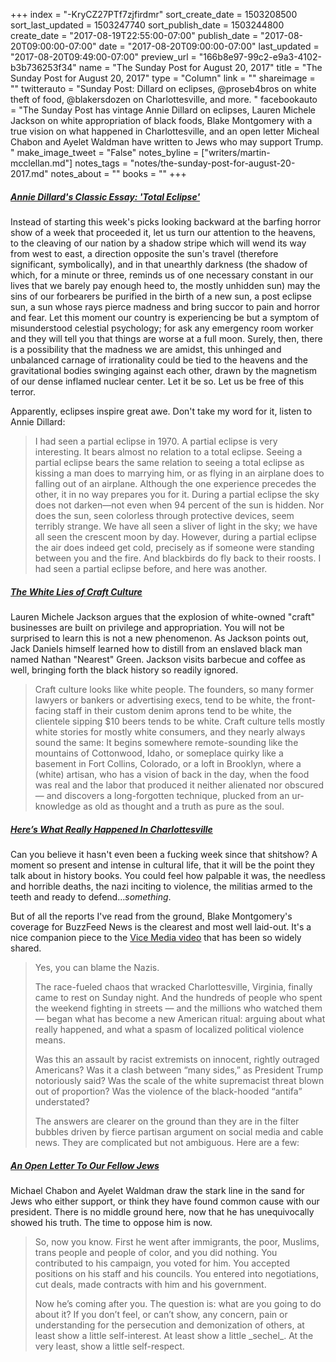 +++
index = "-KryCZ27PTf7zjfirdmr"
sort_create_date = 1503208500
sort_last_updated = 1503247740
sort_publish_date = 1503244800
create_date = "2017-08-19T22:55:00-07:00"
publish_date = "2017-08-20T09:00:00-07:00"
date = "2017-08-20T09:00:00-07:00"
last_updated = "2017-08-20T09:49:00-07:00"
preview_url = "166b8e97-99c2-e9a3-4102-b3b736253f34"
name = "The Sunday Post for August 20, 2017"
title = "The Sunday Post for August 20, 2017"
type = "Column"
link = ""
shareimage = ""
twitterauto = "Sunday Post: Dillard on eclipses, @proseb4bros on white theft of food, @blakersdozen on Charlottesville, and more.  "
facebookauto = "The Sunday Post has vintage Annie Dillard on eclipses, Lauren Michele Jackson on white appropriation of black foods, Blake Montgomery with a true vision on what happened in Charlottesville, and an open letter Micheal Chabon and Ayelet Waldman have written to Jews who may support Trump. "
make_image_tweet = "False"
notes_byline = ["writers/martin-mcclellan.md"]
notes_tags = "notes/the-sunday-post-for-august-20-2017.md"
notes_about = ""
books = ""
+++
<h5><a href="https://www.theatlantic.com/science/archive/2017/08/annie-dillards-total-eclipse/536148/" title="Annie Dillard&amp;#39;s Classic Essay &amp;#39;Total Eclipse&amp;#39; - The Atlantic">Annie Dillard's Classic Essay: 'Total Eclipse'</a></h5>

Instead of starting this week's picks looking backward at the barfing horror show of a week that proceeded it, let us turn our attention to the heavens, to the cleaving of our nation by a shadow stripe which will wend its way from west to east, a direction opposite the sun's travel (therefore significant, symbolically), and in that unearthly darkness (the shadow of which, for a minute or three, reminds us of one necessary constant in our lives that we barely pay enough heed to, the mostly unhidden sun) may the sins of our forbearers be purified in the birth of a new sun, a post eclipse sun, a sun whose rays pierce madness and bring succor to pain and horror and fear. Let this moment our country is experiencing be but a symptom of misunderstood celestial psychology; for ask any emergency room worker and they will tell you that things are worse at a full moon. Surely, then, there is a possibility that the madness we are amidst, this unhinged and unbalanced carnage of irrationality could be tied to the heavens and the gravitational bodies swinging against each other, drawn by the magnetism of our dense inflamed nuclear center. Let it be so. Let us be free of this terror.

Apparently, eclipses inspire great awe. Don't take my word for it, listen to Annie Dillard:

<blockquote>
I had seen a partial eclipse in 1970. A partial eclipse is very interesting. It bears almost no relation to a total eclipse. Seeing a partial eclipse bears the same relation to seeing a total eclipse as kissing a man does to marrying him, or as flying in an airplane does to falling out of an airplane. Although the one experience precedes the other, it in no way prepares you for it. During a partial eclipse the sky does not darken—not even when 94 percent of the sun is hidden. Nor does the sun, seen colorless through protective devices, seem terribly strange. We have all seen a sliver of light in the sky; we have all seen the crescent moon by day. However, during a partial eclipse the air does indeed get cold, precisely as if someone were standing between you and the fire. And blackbirds do fly back to their roosts. I had seen a partial eclipse before, and here was another.
</blockquote>

<h5><a href="https://www.eater.com/2017/8/17/16146164/the-whiteness-of-artisanal-food-craft-culture" title="The White Lies of Craft Culture - Eater">The White Lies of Craft Culture</a></h5>

Lauren Michele Jackson argues that the explosion of white-owned "craft" businesses are built on privilege and appropriation. You will not be surprised to learn this is not a new phenomenon. As Jackson points out, Jack Daniels himself learned how to distill from an enslaved black man named Nathan "Nearest" Green. Jackson visits barbecue and coffee as well, bringing forth the black history so readily ignored.

<blockquote>
Craft culture looks like white people. The founders, so many former lawyers or bankers or advertising execs, tend to be white, the front-facing staff in their custom denim aprons tend to be white, the clientele sipping $10 beers tends to be white. Craft culture tells mostly white stories for mostly white consumers, and they nearly always sound the same: It begins somewhere remote-sounding like the mountains of Cottonwood, Idaho, or someplace quirky like a basement in Fort Collins, Colorado, or a loft in Brooklyn, where a (white) artisan, who has a vision of back in the day, when the food was real and the labor that produced it neither alienated nor obscured — and discovers a long-forgotten technique, plucked from an ur-knowledge as old as thought and a truth as pure as the soul.

</blockquote>

<h5><a href="https://www.buzzfeed.com/blakemontgomery/heres-what-really-happened-in-charlottesville?utm_term=.xtVVZWLpx#.ivOnPK9rp" title="Here’s What Really Happened In Charlottesville">Here’s What Really Happened In Charlottesville</a></h5>

Can you believe it hasn't even been a fucking week since that shitshow? A moment so present and intense in cultural life, that it will be the point they talk about in history books. You could feel how palpable it was, the needless and horrible deaths, the nazi inciting to violence, the militias armed to the teeth and ready to defend..._something_. 

But of all the reports I've read from the ground, Blake Montgomery's coverage for BuzzFeed News is the clearest and most well laid-out. It's a nice companion piece to the <a href="https://news.vice.com/story/vice-news-tonight-full-episode-charlottesville-race-and-terror" title="Watch VICE News Tonight’s full episode “Charlottesville: Race and Terror” – VICE News">Vice Media video</a> that has been so widely shared.

<blockquote>

<p>Yes, you can blame the Nazis.</p>

<p>The race-fueled chaos that wracked Charlottesville, Virginia, finally came to rest on Sunday night. And the hundreds of people who spent the weekend fighting in streets — and the millions who watched them — began what has become a new American ritual: arguing about what really happened, and what a spasm of localized political violence means.</p>

<p>Was this an assault by racist extremists on innocent, rightly outraged Americans? Was it a clash between “many sides,” as President Trump notoriously said? Was the scale of the white supremacist threat blown out of proportion? Was the violence of the black-hooded “antifa” understated?</p>

<p>The answers are clearer on the ground than they are in the filter bubbles driven by fierce partisan argument on social media and cable news. They are complicated but not ambiguous. Here are a few:</p>
</blockquote>

<h5><a href="https://extranewsfeed.com/to-our-fellow-jews-in-the-united-states-in-israel-and-around-the-world-ff421a1d325d" title="AN OPEN LETTER TO OUR FELLOW JEWS – Extra Newsfeed">An Open Letter To Our Fellow Jews</a></h5>

Michael Chabon and Ayelet Waldman draw the stark line in the sand for Jews who either support, or think they have found common cause with our president. There is no middle ground here, now that he has unequivocally showed his truth. The time to oppose him is now. 

<blockquote>
<p>So, now you know. First he went after immigrants, the poor, Muslims, trans people and people of color, and you did nothing. You contributed to his campaign, you voted for him. You accepted positions on his staff and his councils. You entered into negotiations, cut deals, made contracts with him and his government.</p>

<p>Now he’s coming after you. The question is: what are you going to do about it? If you don’t feel, or can’t show, any concern, pain or understanding for the persecution and demonization of others, at least show a little self-interest. At least show a little _sechel_. At the very least, show a little self-respect.</p>
</blockquote>